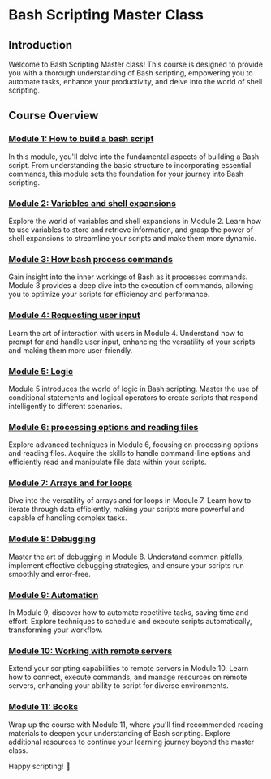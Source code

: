 # Bash Scripting Master Class

## Introduction

Welcome to Bash Scripting Master class! This course is designed to provide you with a thorough understanding of Bash scripting, empowering you to automate tasks, enhance your productivity, and delve into the world of shell scripting.

## Course Overview

### [Module 1: How to build a bash script](./01-build-bash-script/)

In this module, you'll delve into the fundamental aspects of building a Bash script. From understanding the basic structure to incorporating essential commands, this module sets the foundation for your journey into Bash scripting.

### [Module 2: Variables and shell expansions](./02-variables-and-shell-expansions/)

Explore the world of variables and shell expansions in Module 2. Learn how to use variables to store and retrieve information, and grasp the power of shell expansions to streamline your scripts and make them more dynamic.

### [Module 3: How bash process commands](./03-how-bash-process-commands/)

Gain insight into the inner workings of Bash as it processes commands. Module 3 provides a deep dive into the execution of commands, allowing you to optimize your scripts for efficiency and performance.

### [Module 4: Requesting user input](./04-user-input/)

Learn the art of interaction with users in Module 4. Understand how to prompt for and handle user input, enhancing the versatility of your scripts and making them more user-friendly.

### [Module 5: Logic](./05-logic/)

Module 5 introduces the world of logic in Bash scripting. Master the use of conditional statements and logical operators to create scripts that respond intelligently to different scenarios.

### [Module 6: processing options and reading files](./06-process-options-and-reading-files/)

Explore advanced techniques in Module 6, focusing on processing options and reading files. Acquire the skills to handle command-line options and efficiently read and manipulate file data within your scripts.

### [Module 7: Arrays and for loops](./07-arrays-and-for-loops/)

Dive into the versatility of arrays and for loops in Module 7. Learn how to iterate through data efficiently, making your scripts more powerful and capable of handling complex tasks.

### [Module 8: Debugging](./08-debugging/)

Master the art of debugging in Module 8. Understand common pitfalls, implement effective debugging strategies, and ensure your scripts run smoothly and error-free.

### [Module 9: Automation](./09-automation/)

In Module 9, discover how to automate repetitive tasks, saving time and effort. Explore techniques to schedule and execute scripts automatically, transforming your workflow.

### [Module 10: Working with remote servers](./10-working-with-remote-servers/)

Extend your scripting capabilities to remote servers in Module 10. Learn how to connect, execute commands, and manage resources on remote servers, enhancing your ability to script for diverse environments.

### [Module 11: Books](./11-books/)

Wrap up the course with Module 11, where you'll find recommended reading materials to deepen your understanding of Bash scripting. Explore additional resources to continue your learning journey beyond the master class.

Happy scripting! 🚀
